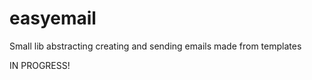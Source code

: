 easyemail
=========

Small lib abstracting creating and sending emails made from templates

IN PROGRESS!